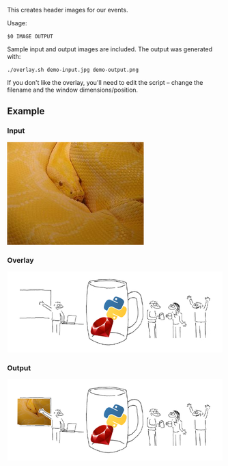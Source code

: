 This creates header images for our events.

Usage:

    $0 IMAGE OUTPUT

Sample input and output images are included. The output was generated with:

    ./overlay.sh demo-input.jpg demo-output.png

If you don't like the overlay, you'll need to edit the script – change the filename and the window dimensions/position.

## Example

### Input

![input](demo-input.jpg)

### Overlay

![overlay](overlay.png)

### Output

![output](demo-output.png)
